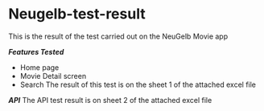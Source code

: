 # Neugelb-test-result

This is the result of the test carried out on the NeuGelb Movie app

***Features Tested***
* Home page
* Movie Detail screen
* Search 
The result of this test is on the sheet 1 of the attached excel file

***API***
The API test result is on sheet 2 of the attached excel file
